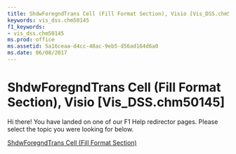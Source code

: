 ```yaml
---
title: ShdwForegndTrans Cell (Fill Format Section), Visio [Vis_DSS.chm50145]
keywords: vis_dss.chm50145
f1_keywords:
- vis_dss.chm50145
ms.prod: office
ms.assetid: 5a16ceaa-d4cc-48ac-9eb5-d56ad164d6a0
ms.date: 06/08/2017
---
```



# ShdwForegndTrans Cell (Fill Format Section), Visio [Vis_DSS.chm50145]

Hi there! You have landed on one of our F1 Help redirector pages. Please select the topic you were looking for below.

[ShdwForegndTrans Cell (Fill Format Section)](http://msdn.microsoft.com/library/c42d4d2e-f8f0-bc5b-6018-4bb4ffa81b64%28Office.15%29.aspx)

